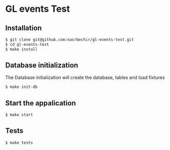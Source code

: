 GL events Test
========================


Installation
------------

```bash
$ git clone git@github.com:nasrbechir/gl-events-test.git
$ cd gl-events-test
$ make install
```

Database initialization
------------
The Database initialization will create the database, tables and load fixtures
```bash
$ make init-db
```

Start the appalication
------------
```bash
$ make start
```

Tests
------------
```bash
$ make tests
```